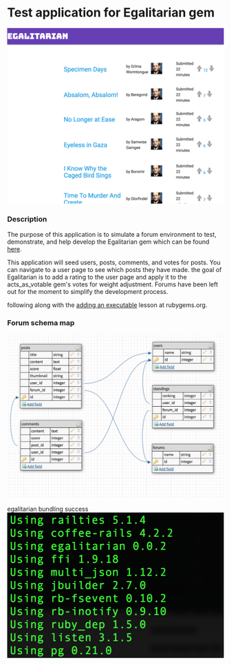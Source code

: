 # Test application for Egalitarian gem
<img src="public/egalscreen.png">

### Description
The purpose of this application is to simulate a forum environment to test, demonstrate, and help develop the Egalitarian gem which can be found <a href="https://github.com/hal2814/egalitarian">here</a>. 

This application will seed users, posts, comments, and votes for posts. You can navigate to a user page to see which posts they have made. the goal of Egalitarian is to add a rating to the user page and apply it to the acts_as_votable gem's votes for weight adjustment. Forums have been left out for the moment to simplify the development process.


following along with the <a href="http://guides.rubygems.org/make-your-own-gem/#adding-an-executable">adding an executable</a> lesson at rubygems.org.


### Forum schema map
<img src="public/screen_tables.png">

egalitarian bundling success
<img src="public/egalbundle.png">
